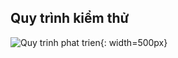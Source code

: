 ## Quy trình kiểm thử
![Quy trinh phat trien](https://user-images.githubusercontent.com/19303210/122008596-72aad280-cde3-11eb-992b-1ca824c9ae06.png){: width=500px}


